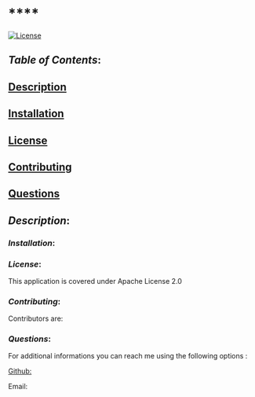 # ****
  [![License](https://img.shields.io/badge/License-Apache%202.0-blue.svg)](https://opensource.org/licenses/Apache-2.0)

  ## **_Table of Contents_**:
  ## [Description](#-Description)

  ## [Installation](#-Installation)

## [License](#-License)

## [Contributing](#-Contributing)


## [Questions](#-Questions)




## **_Description_**:
  
  ### **_Installation_**:
  
  ### **_License_**:
  This application is covered under Apache License 2.0
  ### **_Contributing_**:
  Contributors are:
 
  ### **_Questions_**:
  For additional informations you can reach me using the following options :

  [Github:](https://github.com/)
  
Email: 
  